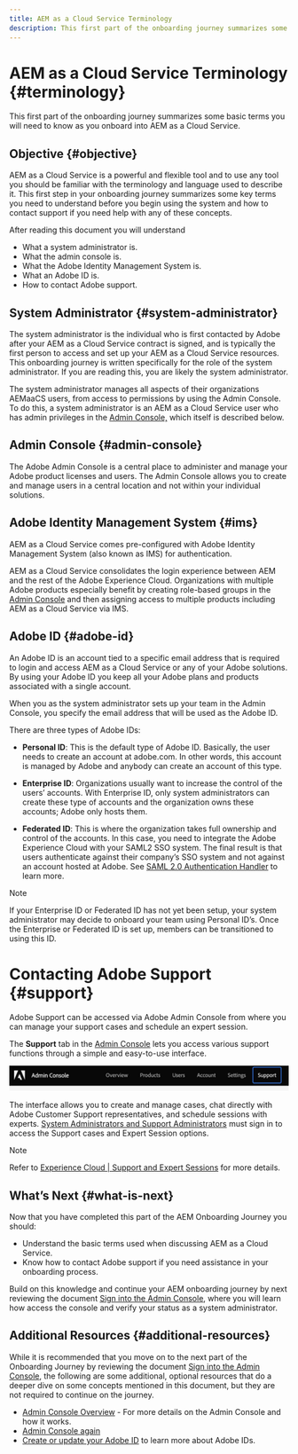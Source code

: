 ```yaml
---
title: AEM as a Cloud Service Terminology
description: This first part of the onboarding journey summarizes some basic terms you will need to know as you onboard into AEM as a Cloud Service.
---
```


# AEM as a Cloud Service Terminology {#terminology}

This first part of the onboarding journey summarizes some basic terms you will need to know as you onboard into AEM as a Cloud Service.

## Objective {#objective}

AEM as a Cloud Service is a powerful and flexible tool and to use any tool you should be familiar with the terminology and language used to describe it. This first step in your onboarding journey summarizes some key terms you need to understand before you begin using the system and how to contact support if you need help with any of these concepts.

After reading this document you will understand

* What a system administrator is.
* What the admin console is.
* What the Adobe Identity Management System is.
* What an Adobe ID is.
* How to contact Adobe support.

## System Administrator {#system-administrator}

The system administrator is the individual who is first contacted by Adobe after your AEM as a Cloud Service contract is signed, and is typically the first person to access and set up your AEM as a Cloud Service resources. This onboarding journey is written specifically for the role of the system administrator. If you are reading this, you are likely the system administrator.

The system administrator manages all aspects of their organizations AEMaaCS users, from access to permissions by using the Admin Console. To do this, a system administrator is an AEM as a Cloud Service user who has admin privileges in the [Admin Console,](#admin-console) which itself is described below.

## Admin Console {#admin-console}

The Adobe Admin Console is a central place to administer and manage your Adobe product licenses and users. The Admin Console allows you to create and manage users in a central location and not within your individual solutions.

## Adobe Identity Management System {#ims}

AEM as a Cloud Service comes pre-configured with Adobe Identity Management System (also known as IMS) for authentication.

AEM as a Cloud Service consolidates the login experience between AEM and the rest of the Adobe Experience Cloud. Organizations with multiple Adobe products especially benefit by creating role-based groups in the [Admin Console](#admin-console) and then assigning access to multiple products including AEM as a Cloud Service via IMS.

## Adobe ID {#adobe-id}

An Adobe ID is an account tied to a specific email address that is required to login and access AEM as a Cloud Service or any of your Adobe solutions. By using your Adobe ID you keep all your Adobe plans and products associated with a single account.

When you as the system administrator sets up your team in the Admin Console, you specify the email address that will be used as the Adobe ID.

There are three types of Adobe IDs:

* **Personal ID**: This is the default type of Adobe ID. Basically, the user needs to create an account at adobe.com. In other words, this account is managed by Adobe and anybody can create an account of this type.

* **Enterprise ID**: Organizations usually want to increase the control of the users’ accounts. With Enterprise ID, only system administrators can create these type of accounts and the organization owns these accounts; Adobe only hosts them.

* **Federated ID**: This is where the organization takes full ownership and control of the accounts. In this case, you need to integrate the Adobe Experience Cloud with your SAML2 SSO system. The final result is that users authenticate against their company’s SSO system and not against an account hosted at Adobe. See [SAML 2.0 Authentication Handler](https://experienceleague.adobe.com/docs/experience-manager-65/administering/security/saml-2-0-authenticationhandler.html?lang=en) to learn more.

>[!NOTE]
>If your Enterprise ID or Federated ID has not yet been setup, your system administrator may decide to onboard your team using Personal ID’s. Once the Enterprise or Federated ID is set up, members can be transitioned to using this ID.

# Contacting Adobe Support {#support}

Adobe Support can be accessed via Adobe Admin Console from where you can manage your support cases and schedule an expert session.

The **Support** tab in the [Admin Console](https://adminconsole.adobe.com/) lets you access various support functions through a simple and easy-to-use interface. 

![image](/help/onboarding/learn-concepts/assets/support-menu.png)

The interface allows you to create and manage cases, chat directly with Adobe Customer Support representatives, and schedule sessions with experts. [System Administrators and Support Administrators](https://helpx.adobe.com/enterprise/using/admin-roles.ug.html) must sign in to access the Support cases and Expert Session options.

>[!NOTE]
> Refer to [Experience Cloud | Support and Expert Sessions](https://helpx.adobe.com/enterprise/admin-guide.html/enterprise/using/support-for-experience-cloud.ug.html) for more details.

## What’s Next {#what-is-next}

Now that you have completed this part of the AEM Onboarding Journey you should:

* Understand the basic terms used when discussing AEM as a Cloud Service.
* Know how to contact Adobe support if you need assistance in your onboarding process.

Build on this knowledge and continue your AEM onboarding journey by next reviewing the document [Sign into the Admin Console](), where you will learn how access the console and verify your status as a system administrator.

## Additional Resources {#additional-resources}

While it is recommended that you move on to the next part of the Onboarding Journey by reviewing the document [Sign into the Admin Console](), the following are some additional, optional resources that do a deeper dive on some concepts mentioned in this document, but they are not required to continue on the journey.

* [Admin Console Overview](https://helpx.adobe.com/enterprise/using/admin-console.html) - For more details on the Admin Console and how it works.
* [Admin Console again](/help/onboarding/learn-concepts/admin-console.md)
* [Create or update your Adobe ID](https://helpx.adobe.com/ca/manage-account/using/create-update-adobe-id.html#HowtocreateorupdateyourAdobeID) to learn more about Adobe IDs.